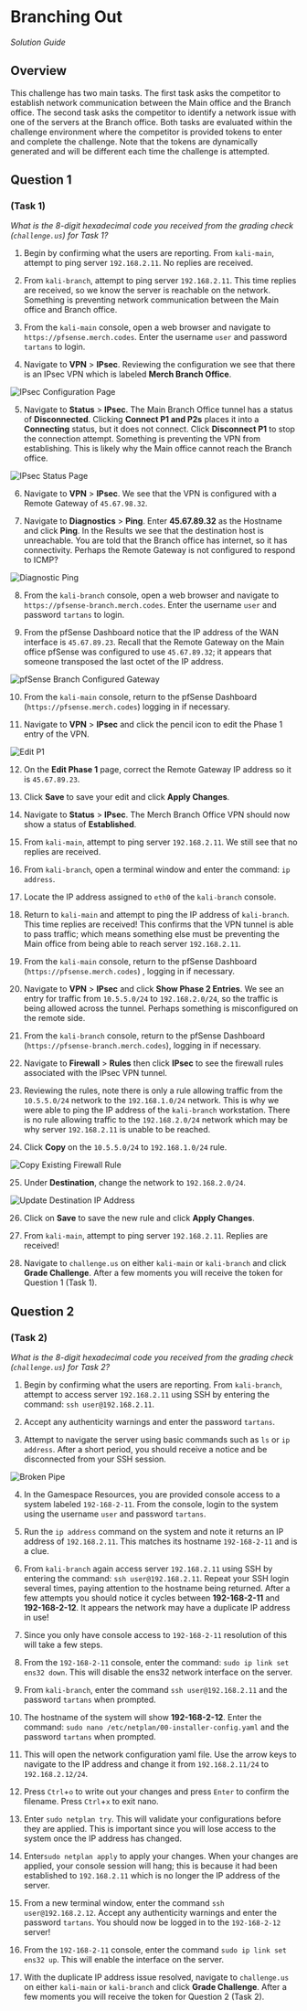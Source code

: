 # Branching Out

*Solution Guide*

## Overview

This challenge has two main tasks. The first task asks the competitor to establish network communication between the Main office and the Branch office. The second task asks the competitor to identify a network issue with one of the servers at the Branch office. Both tasks are evaluated within the challenge environment where the competitor is provided tokens to enter and complete the challenge. Note that the tokens are dynamically generated and will be different each time the challenge is attempted.

## Question 1

### (Task 1)

*What is the 8-digit hexadecimal code you received from the grading check (`challenge.us`) for Task 1?*

1. Begin by confirming what the users are reporting. From `kali-main`, attempt to ping server `192.168.2.11`. No replies are received.

2. From `kali-branch`, attempt to ping server `192.168.2.11`. This time replies are received, so we know the server is reachable on the network. Something is preventing network communication between the Main office and Branch office.

3. From the `kali-main` console, open a web browser and navigate to `https://pfsense.merch.codes`. Enter the username `user` and password `tartans` to login.

4. Navigate to **VPN** > **IPsec**. Reviewing the configuration we see that there is an IPsec VPN which is labeled **Merch Branch Office**.

![IPsec Configuration Page](img/01-04-IPsecConfig.png)

5. Navigate to **Status** > **IPsec**. The Main Branch Office tunnel has a status of **Disconnected**. Clicking **Connect P1 and P2s** places it into a **Connecting** status, but it does not connect. Click **Disconnect P1** to stop the connection attempt. Something is preventing the VPN from establishing. This is likely why the Main office cannot reach the Branch office.

![IPsec Status Page](img/01-05-IPsecOverview.png)

6. Navigate to **VPN** > **IPsec**. We see that the VPN is configured with a Remote Gateway of `45.67.98.32`.

7. Navigate to **Diagnostics** > **Ping**. Enter **45.67.89.32** as the Hostname and click **Ping**. In the Results we see that the destination host is unreachable. You are told that the Branch office has internet, so it has connectivity. Perhaps the Remote Gateway is not configured to respond to ICMP?

![Diagnostic Ping](img/01-07-pingGateway.png)

8. From the `kali-branch` console, open a web browser and navigate to `https://pfsense-branch.merch.codes`. Enter the username `user` and password `tartans` to login.

9. From the pfSense Dashboard notice that the IP address of the WAN interface is `45.67.89.23`. Recall that the Remote Gateway on the Main office pfSense was configured to use `45.67.89.32`; it appears that someone transposed the last octet of the IP address.

![pfSense Branch Configured Gateway](img/01-09-configuredGateway.png)

10. From the `kali-main` console, return to the pfSense Dashboard (`https://pfsense.merch.codes`) logging in if necessary.

11. Navigate to **VPN** > **IPsec** and click the pencil icon to edit the Phase 1 entry of the VPN.

![Edit P1](img/01-11-editP1.png)

12. On the **Edit Phase 1** page, correct the Remote Gateway IP address so it is `45.67.89.23`.

13. Click **Save** to save your edit and click **Apply Changes**.

14. Navigate to **Status** > **IPsec**. The Merch Branch Office VPN should now show a status of **Established**.

15. From `kali-main`, attempt to ping server `192.168.2.11`. We still see that no replies are received.

16. From `kali-branch`, open a terminal window and enter the command: `ip address`.

17. Locate the IP address assigned to `eth0` of the `kali-branch` console.

18. Return to `kali-main` and attempt to ping the IP address of `kali-branch`. This time replies are received! This confirms that the VPN tunnel is able to pass traffic; which means something else must be preventing the Main office from being able to reach server `192.168.2.11`.

19. From the `kali-main` console, return to the pfSense Dashboard (`https://pfsense.merch.codes`) , logging in if necessary.

20. Navigate to **VPN** > **IPsec** and click **Show Phase 2 Entries**. We see an entry for traffic from `10.5.5.0/24` to `192.168.2.0/24`, so the traffic is being allowed across the tunnel. Perhaps something is misconfigured on the remote side.

21. From the `kali-branch` console, return to the pfSense Dashboard (`https://pfsense-branch.merch.codes`), logging in if necessary.

22. Navigate to **Firewall** > **Rules** then click **IPsec** to see the firewall rules associated with the IPsec VPN tunnel.

23. Reviewing the rules, note there is only a rule allowing traffic from the `10.5.5.0/24` network to the `192.168.1.0/24` network. This is why we were able to ping the IP address of the `kali-branch` workstation. There is no rule allowing traffic to the `192.168.2.0/24` network which may be why server `192.168.2.11` is unable to be reached.

24. Click **Copy** on the `10.5.5.0/24` to `192.168.1.0/24` rule.

![Copy Existing Firewall Rule](img/01-24-copyFirewallRule.png)

25. Under **Destination**, change the network to `192.168.2.0/24`.

![Update Destination IP Address](img/01-25-updateIP.png)

26. Click on **Save** to save the new rule and click **Apply Changes**.

27. From `kali-main`, attempt to ping server `192.168.2.11`. Replies are received!

28. Navigate to `challenge.us` on either `kali-main` or `kali-branch` and click **Grade Challenge**. After a few moments you will receive the token for Question 1 (Task 1).

## Question 2

### (Task 2)

*What is the 8-digit hexadecimal code you received from the grading check (`challenge.us`) for Task 2?*

1. Begin by confirming what the users are reporting. From `kali-branch`, attempt to access server `192.168.2.11` using SSH by entering the command: `ssh user@192.168.2.11`.

2. Accept any authenticity warnings and enter the password `tartans`.

3. Attempt to navigate the server using basic commands such as `ls` or `ip address`. After a short period, you should receive a notice and be disconnected from your SSH session.

![Broken Pipe](img/02-03-brokenPipe.png)

4. In the Gamespace Resources, you are provided console access to a system labeled `192-168-2-11`. From the console, login to the system using the username `user` and password `tartans`.

5. Run the `ip address` command on the system and note it returns an IP address of `192.168.2.11`. This matches its hostname `192-168-2-11` and is a clue.

6. From `kali-branch` again access server `192.168.2.11` using SSH by entering the command: `ssh user@192.168.2.11`. Repeat your SSH login several times, paying attention to the hostname being returned. After a few attempts you should notice it cycles between **192-168-2-11** and **192-168-2-12**. It appears the network may have a duplicate IP address in use!

7. Since you only have console access to `192-168-2-11` resolution of this will take a few steps.

8. From the `192-168-2-11` console, enter the command: `sudo ip link set ens32 down`. This will disable the ens32 network interface on the server.

9. From `kali-branch`, enter the command `ssh user@192.168.2.11` and the password `tartans` when prompted.

10. The hostname of the system will show **192-168-2-12**. Enter the command: `sudo nano /etc/netplan/00-installer-config.yaml` and the password `tartans` when prompted.

11. This will open the network configuration yaml file. Use the arrow keys to navigate to the IP address and change it from `192.168.2.11/24` to `192.168.2.12/24`.

12. Press `Ctrl`+`o` to write out your changes and press `Enter` to confirm the filename. Press `Ctrl`+`x` to exit nano.

13. Enter `sudo netplan try`. This will validate your configurations before they are applied. This is important since you will lose access to the system once the IP address has changed.

14. Enter`sudo netplan apply` to apply your changes. When your changes are applied, your console session will hang; this is because it had been established to `192.168.2.11` which is no longer the IP address of the server.

15. From a new terminal window, enter the command `ssh user@192.168.2.12`. Accept any authenticity warnings and enter the password `tartans`. You should now be logged in to the `192-168-2-12` server!

16. From the `192-168-2-11` console, enter the command `sudo ip link set ens32 up`. This will enable the interface on the server.

17. With the duplicate IP address issue resolved, navigate to `challenge.us` on either `kali-main` or `kali-branch` and click **Grade Challenge**. After a few moments you will receive the token for Question 2 (Task 2).